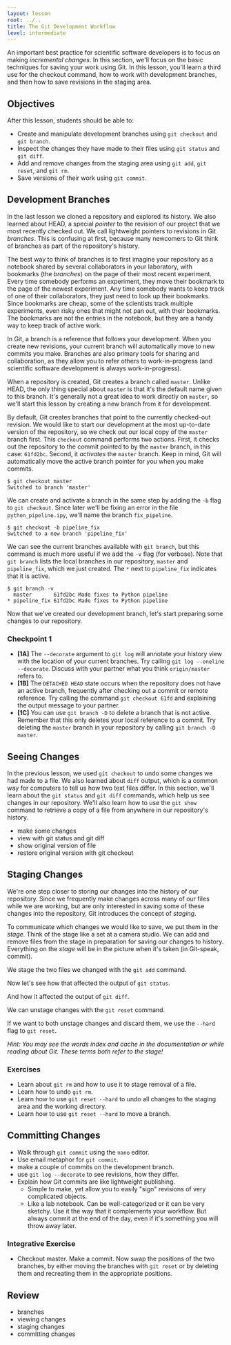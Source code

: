 ```yaml
---
layout: lesson
root: ../..
title: The Git Development Workflow
level: intermediate
---
```


An important best practice for scientific software developers is to
focus on making *incremental changes*.  In this section, we'll focus
on the basic techniques for saving your work using Git.  In this
lesson, you'll learn a third use for the checkout command, how to work
with development branches, and then how to save revisions in the
staging area.

## Objectives

After this lesson, students should be able to:

* Create and manipulate development branches using `git checkout` and
  `git branch`.
* Inspect the changes they have made to their files using `git status`
  and `git diff`.
* Add and remove changes from the staging area using `git add`, `git
  reset`, and `git rm`.
* Save versions of their work using `git commit`.

## Development Branches

In the last lesson we cloned a repository and explored its history.
We also learned about HEAD, a special *pointer* to the revision of our
project that we most recently checked out.  We call lightweight
pointers to revisions in Git *branches*.  This is confusing at
first, because many newcomers to Git think of branches as part of the
repository's history.

The best way to think of branches is to first imagine your repository as a
notebook shared by several collaborators in your laboratory, with
bookmarks (the *branches*) on the page of their most recent experiment.
Every time somebody performs an experiment, they move their bookmark
to the page of the newest experiment.  Any time somebody wants to keep
track of one of their collaborators, they just need to look up their
bookmarks.  Since bookmarks are cheap, some of the scientists track
multiple experiments, even risky ones that might not pan out, with
their bookmarks.  The bookmarks are not the entries in the notebook,
but they are a handy way to keep track of active work.

In Git, a branch is a reference that follows your development.  When
you create new revisions, your current branch will automatically move
to new commits you make.  Branches are also primary tools for sharing
and collaboration, as they allow you to refer others to work-in-progress (and
scientific software development is always work-in-progress).

When a repository is created, Git creates a branch called `master`.
Unlike HEAD, the only thing special about `master` is that it's the
default name given to this branch.  It's generally not a great idea to
work directly on `master`, so we'll start this lesson by creating a new
branch from it for development.

By default, Git creates branches that point to the currently
checked-out revision.  We would like to start our development at the
most up-to-date version of the repository, so we check out our local
copy of the `master` branch first.  This `checkout` command performs
two actions.  First, it checks out the repository to the commit
pointed to by the `master` branch, in this case: `61fd2bc`.  Second,
it *activates* the `master` branch.  Keep in mind, Git will
automatically move the active branch pointer for you when you make
commits.

~~~
$ git checkout master
Switched to branch 'master'
~~~

We can create and activate a branch in the same step by adding the
`-b` flag to `git checkout`.  Since later we'll be fixing an error
in the  file `python_pipeline.ipy`, we'll name the branch
`fix_pipeline`.

~~~
$ git checkout -b pipeline_fix
Switched to a new branch 'pipeline_fix'
~~~

We can see the current branches available with `git branch`, but this
command is much more useful if we add the `-v` flag (for verbose).
Note that `git branch` lists the local branches in our repository,
`master` and `pipeline_fix`, which we just created.  The `*` next to
`pipeline_fix` indicates that it is active.

~~~
$ git branch -v
  master       61fd2bc Made fixes to Python pipeline
* pipeline_fix 61fd2bc Made fixes to Python pipeline
~~~

Now that we've created our development branch, let's start preparing
some changes to our repository.


### Checkpoint 1

* **[1A]** The `--decorate` argument to `git log` will annotate your
  history view with the location of your current branches.  Try
  calling `git log --oneline --decorate`.  Discuss with your partner
  what you think `origin/master` refers to.
* **[1B]** The `DETACHED HEAD` state occurs when the repository does
  not have an active branch, frequently after checking out a commit or
  remote reference.  Try calling the command `git checkout 61fd` and
  explaining the output message to your partner.
* **[1C]** You can use `git branch -D` to delete a branch that is not
  active.  Remember that this only deletes your local reference to a
  commit.  Try deleting the `master` branch in your repository by
  calling `git branch -D master`.


## Seeing Changes

In the previous lesson, we used `git checkout` to undo some changes
we had made to a file.  We also learned about `diff` output, which is
a common way for computers to tell us how two text files differ.  In
this section, we'll learn about the `git status` and `git diff`
commands, which help us see changes in our repository.  We'll also learn
how to use the `git show` command to retrieve a copy of a file from
anywhere in our repository's history.

* make some changes
* view with git status and git diff
* show original version of file
* restore original version with git checkout

## Staging Changes

We're one step closer to storing our changes into the history of our
repository.  Since we frequently make changes across many of our files
while we are working, but are only interested in saving some of these
changes into the repository, Git introduces the concept of *staging*.

To communicate which changes we would
like to save, we put them in the *stage*.  Think of the stage like a
set at a camera studio.   We can add and remove files from the
stage in preparation for saving our changes to history. Everything on
the *stage* will be in the picture when it's taken (in Git-speak, commit).  

We stage the two files we changed with the `git add` command.

Now let's see how that affected the output of `git status`.

And how it affected the output of `git diff`.

We can unstage changes with the `git reset` command.

If we want to both unstage changes and discard them, we use the
`--hard` flag to `git reset`.  

*Hint: You may see the words index and cache in the documentation or
 while reading about Git.  These terms both refer to the stage!*


### Exercises

* Learn about `git rm` and how to use it to stage removal of a file.
* Learn how to undo `git rm`.
* Learn how to use `git reset --hard` to undo all changes to the
  staging area and the working directory.
* Learn how to use `git reset --hard` to move a branch.

## Committing Changes

* Walk through `git commit` using the `nano` editor.
* Use email metaphor for `git commit`.
* make a couple of commits on the development branch.
* use `git log --decorate` to see revisions, how they differ.
* Explain how Git commits are like lightweight publishing.
  + Simple to make, yet allow you to easily "sign" revisions of very
    complicated objects.
  + Like a lab notebook.  Can be well-categorized or it can be very
    sketchy.  Use it the way that it complements your workflow.  But
    always commit at the end of the day, even if it's something you
    will throw away later.

### Integrative Exercise

* Checkout master.  Make a commit.  Now swap the positions of the two
  branches, by either moving the branches with `git reset` or by
  deleting them and recreating them in the appropriate positions.

## Review

* branches
* viewing changes
* staging changes
* committing changes

